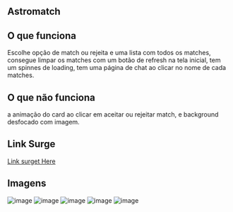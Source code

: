  ## Astromatch

## O que funciona
Escolhe opção de match ou rejeita e uma lista com todos os matches, consegue limpar os matches com um botão de refresh na tela inicial, tem um spinnes de loading, tem uma página de chat ao clicar no nome de cada matches.

## O que não funciona
a animação do card ao clicar em aceitar ou rejeitar match, e background desfocado com imagem.

## Link Surge

[Link surget Here](https://grieving-cap.surge.sh/)



## Imagens
![image](https://user-images.githubusercontent.com/85976494/153468841-7ccc24e6-8da8-49ab-8964-b07ff61d36db.png)
![image](https://user-images.githubusercontent.com/85976494/153468896-cbb0c781-6c0e-4b77-8972-e02f7231749c.png)
![image](https://user-images.githubusercontent.com/85976494/153468918-37256561-b540-4814-acd7-e5b16cb4891d.png)
![image](https://user-images.githubusercontent.com/85976494/153468951-dec1dca6-2fd6-4164-aa0d-4f0aa46d7190.png)
![image](https://user-images.githubusercontent.com/85976494/153469013-7e744687-0eb4-4a9a-8d25-5624ea59fe6c.png)
